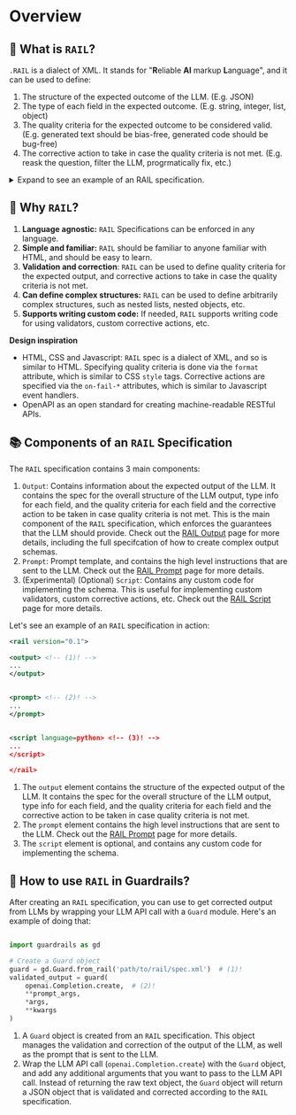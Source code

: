 # Overview

## 🤖 What is `RAIL`?

`.RAIL` is a dialect of XML. It stands for "**R**eliable **AI** markup **L**anguage", and it can be used to define:

1. The structure of the expected outcome of the LLM. (E.g. JSON)
2. The type of each field in the expected outcome. (E.g. string, integer, list, object)
3. The quality criteria for the expected outcome to be considered valid. (E.g. generated text should be bias-free, generated code should be bug-free)
4. The corrective action to take in case the quality criteria is not met. (E.g. reask the question, filter the LLM, progrmatically fix, etc.)


<details>

<summary>Expand to see an example of an RAIL specification.</summary>

```xml
<rail version="0.1">

<output>
    <list name="fees" description="What fees and charges are associated with my account?">
        <object>
            <integer name="index" format="1-indexed" />
            <string name="name" format="lower-case; two-words" on-fail-lower-case="noop" on-fail-two-words="reask"/>
            <string name="explanation" format="one-line" on-fail-one-line="noop" />
            <float name="value" format="percentage"/>
        </object>
    </list>
    <string name='interest_rates' description='What are the interest rates offered by the bank on savings and checking accounts, loans, and credit products?' format="one-line" on-fail-one-line="noop"/>
</output>


<prompt>

Given the following document, answer the following questions. If the answer doesn't exist in the document, enter 'None'.

{document}

@xml_prefix_prompt

{{output_schema}}

@json_suffix_prompt</prompt>


<script language='python'>
    from guardrails.validators import Validator, EventDetail, register_validator
    import random


    @register_validator(name="custom", data_type="any")
    class CustomValidator(Validator):
        def __init__(self, *args, **kwargs):
            super(CustomValidator, self).__init__(*args, **kwargs)

        def validate(self, key: str, value: Any, schema: Union[Dict, List]):
            """Validate that a value is within a range."""

            logger.debug(f"Validating {value} is in choices {self._choices}...")

            if random.random() > 0.5:
                raise EventDetail(
                    key,
                    value,
                    schema,
                    f"Value {value} is not in choices {self._choices}.",
                    None,
                )

            return schema
</script>

</rail>
```


</details>


## 🤔 Why `RAIL`?

1. **Language agnostic:** `RAIL` Specifications can be enforced in any language.
2. **Simple and familiar:** `RAIL` should be familiar to anyone familiar with HTML, and should be easy to learn.
3. **Validation and correction**: `RAIL` can be used to define quality criteria for the expected output, and corrective actions to take in case the quality criteria is not met.
4. **Can define complex structures:** `RAIL` can be used to define arbitrarily complex structures, such as nested lists, nested objects, etc.
5. **Supports writing custom code:** If needed, `RAIL` supports writing code for using validators, custom corrective actions, etc.


**Design inspiration**

- HTML, CSS and Javascript: `RAIL` spec is a dialect of XML, and so is similar to HTML. Specifying quality criteria is done via the `format` attribute, which is similar to CSS `style` tags. Corrective actions are specified via the `on-fail-*` attributes, which is similar to Javascript event handlers.
- OpenAPI as an open standard for creating machine-readable RESTful APIs.


## 📚 Components of an `RAIL` Specification

The `RAIL` specification contains 3 main components:

1. `Output`: Contains information about the expected output of the LLM. It contains the spec for the overall structure of the LLM output, type info for each field, and the quality criteria for each field and the corrective action to be taken in case quality criteria is not met.
   This is the main component of the `RAIL` specification, which enforces the guarantees that the LLM should provide.
   Check out the [RAIL Output](output.md) page for more details, including the full specifcation of how to create complex output schemas.
2. `Prompt`: Prompt template, and contains the high level instructions that are sent to the LLM. Check out the [RAIL Prompt](prompt.md) page for more details.
3. (Experimental) (Optional) `Script`: Contains any custom code for implementing the schema. This is useful for implementing custom validators, custom corrective actions, etc. Check out the [RAIL Script](script.md) page for more details.

Let's see an example of an `RAIL` specification in action:


```xml
<rail version="0.1">

<output> <!-- (1)! -->
...
</output>


<prompt> <!-- (2)! -->
...
</prompt>


<script language=python> <!-- (3)! -->
...
</script>

</rail>
```

1. The `output` element contains the structure of the expected output of the LLM. It contains the spec for the overall structure of the LLM output, type info for each field, and the quality criteria for each field and the corrective action to be taken in case quality criteria is not met.
2. The `prompt` element contains the high level instructions that are sent to the LLM. Check out the [RAIL Prompt](prompt.md) page for more details.
3. The `script` element is optional, and contains any custom code for implementing the schema.


## 📖 How to use `RAIL` in Guardrails?

After creating an `RAIL` specification, you can use to get corrected output from LLMs by wrapping your LLM API call with a `Guard` module. Here's an example of doing that:

```python

import guardrails as gd

# Create a Guard object
guard = gd.Guard.from_rail('path/to/rail/spec.xml')  # (1)!
validated_output = guard(
    openai.Completion.create,  # (2)!
    **prompt_args,
    *args,
    **kwargs
)

```

1. A `Guard` object is created from an `RAIL` specification. This object manages the validation and correction of the output of the LLM, as well as the prompt that is sent to the LLM.
2. Wrap the LLM API call (`openai.Completion.create`) with the `Guard` object, and add any additional arguments that you want to pass to the LLM API call. Instead of returning the raw text object, the `Guard` object will return a JSON object that is validated and corrected according to the `RAIL` specification.